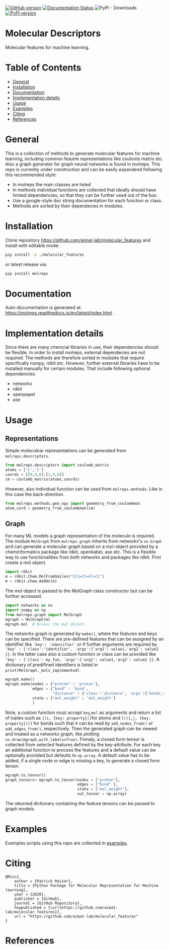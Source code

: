 [![GitHub version](https://badge.fury.io/gh/aimat-lab%2Fmolecular_features.svg)](https://badge.fury.io/gh/aimat-lab%2Fmolecular_features)
[![Documentation Status](https://readthedocs.org/projects/molreps/badge/?version=latest)](https://molreps.readthedocs.io/en/latest/?badge=latest)
![PyPI - Downloads](https://img.shields.io/pypi/dm/molreps)
[![PyPI version](https://badge.fury.io/py/molreps.svg)](https://badge.fury.io/py/molreps)


# Molecular Descriptors

Molecular features for machine learning.

# Table of Contents
* [General](#general)
* [Installation](#installation)
* [Documentation](#documentation)
* [Implementation details](#implementation-details)
* [Usage](#usage)
* [Examples](#examples)
* [Citing](#citing)
* [References](#references)


 

<a name="general"></a>
# General

This is a collection of methods to generate molecular features for machine learning, including common feautre representations like coulomb matrix etc. 
Also a graph generator for graph neural networks is found in molreps. This repo is currently under construction and can be easily expandend following this recommended style:
* In molreps the main classes are listed
* In methods individual functions are collected that ideally should have limited dependencies, so that they can be further used out of the box.
* Use a google-style doc string documentation for each function or class.
* Methods are sorted by their dependecies in modules.


<a name="installation"></a>
# Installation

Clone repository https://github.com/aimat-lab/molecular_features and install with editable mode:

```bash
pip install -e ./molecular_features
```

or latest release via:
```bash
pip install molreps
```
<a name="documentation"></a>
# Documentation

Auto-documentation is generated at: https://molreps.readthedocs.io/en/latest/index.html .

<a name="implementation-details"></a>
# Implementation details

Since there are many chemcial libraries in use, their dependencies should be flexible. In order to install molreps, external dependecies are not required.
The methods are therefore sorted in modules that require specifically numpy, rdkit etc. However, further external libraries have to be installed manually for certain modules.
That include following optional dependencies:

- networkx
- rdkit
- openpapel
- ase

<a name="usage"></a>
# Usage

## Representations
Simple moleculear representations can be generated from `molreps.descriptors`.

```python
from molreps.descriptors import coulomb_matrix
atoms = ['C','C']
coords = [[0,0,0],[1,0,0]]
cm = coulomb_matrix(atoms,coords)
```

However, also individual function can be used from `molreps.methods`. Like in this case the back-direction.

```python
from molreps.methods.geo_npy import geometry_from_coulombmat
atom_cord = geometry_from_coulombmat(cm)
```

## Graph
For many ML models a graph representation of the molecule is required. The module `MolGraph` from `molreps.graph`
inherits from networkx's `nx.Graph` and can generate a molecular graph based on a mol-object provided by a cheminformatics package like rdkit, openbabel, ase etc. 
This is a flexible way to use functionalities from both networkx and packages like rdkit. First create a mol object.

```python
import rdkit
m = rdkit.Chem.MolFromSmiles("CC1=CC=CC=C1")
m = rdkit.Chem.AddHs(m)
```

The mol object is passed to the MolGraph class constructor but can be further accessed. 

```python
import networkx as nx
import numpy as np
from molreps.graph import MolGraph
mgraph = MolGraph(m)
mgraph.mol  # Access the mol object.
```

The networkx graph is generated by `make()`, where the features and keys can be specified. There are pre-defined features
that can be assigned by an identifier like `'key': 'identifier'` or if further arguments are required by
`'key' : {'class':'identifier', 'args':{'arg1': value1,'arg2': value2 }}`. In the latter case also a custom function or class can be 
provided like `'key' : {'class': my_fun, 'args':{'arg1': value1,'arg2': value2 }}`. A dictionary of predifined identifiers is listed in `print(MolGraph._mols_implemented)`.

```python
mgraph.make()
mgraph.make(nodes = {"proton" : 'proton'},
            edges = {"bond" : 'bond',
                     "distance" : {'class':'distance', 'args':{'bonds_only':True}}},
            state = {"mol_weight" : 'mol_weight'}
            )
```
Note, a custom function must accept `key`,`mol` as arguments and return a list of tuples such as `[(i, {key: property})]`for atoms and `[((i,j, {key: property}))]` for bonds such that it can be read by 
`add_nodes_from()` or `add_edges_from()`, respectively. Then the generated graph can be viewed and treated as a networkx graph, like plotting `nx.draw(mgraph,with_labels=True)`.
Finnaly, a closed form tensor is collected from selected features defined by the key-attribute. 
For each key an additional function to process the features and a default value can be optionally provided but defaults to `np.array`.
A default value has to be added, if a single node or edge is missing a key, to generate a closed form tensor.

```python
mgraph.to_tensor()
graph_tensors= mgraph.to_tensor(nodes = ["proton"],
                                edges = ["bond" ],
                                state = ["mol_weight"],
                                out_tensor = np.array)
```

The returned dictionary containing the feature tensors can be passed to graph models.


<a name="examples"></a>
# Examples
Examples scripts using this repo are collected in [examples](examples).

<a name="citing"></a>
# Citing

```
@Misc{,
    author = {Patrick Reiser},
    title = {Python Package for Molecular Representation for Machine learning},
    year = {2020},
    publisher = {GitHub},
    journal = {GitHub Repository},
    howpublished = {\url{https://github.com/aimat-lab/molecular_features}},
    url = "https://github.com/aimat-lab/molecular_features"
}
```

<a name="references"></a>
# References
